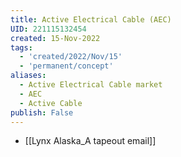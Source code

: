 ```yaml
---
title: Active Electrical Cable (AEC)
UID: 221115132454
created: 15-Nov-2022
tags:
  - 'created/2022/Nov/15'
  - 'permanent/concept'
aliases:
  - Active Electrical Cable market
  - AEC
  - Active Cable
publish: False
---
```


- [[Lynx Alaska_A tapeout email]]
